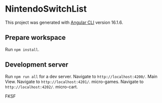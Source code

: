 # NintendoSwitchList

This project was generated with [Angular CLI](https://github.com/angular/angular-cli) version 16.1.6.

## Prepare workspace

Run `npm install`.
## Development server

Run `npm run all` for a dev server. 
Navigate to `http://localhost:4200/`. Main View.
Navigate to `http://localhost:4201/`. micro-games.
Navigate to `http://localhost:4202/`. micro-cart.

FKSF
